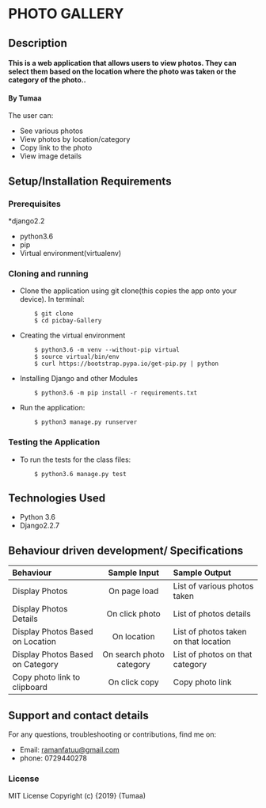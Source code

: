 # PHOTO GALLERY

## Description
#### This is a web application that allows users to view photos. They can select them based on the location where the photo was taken or the category of the photo..
#### By **Tumaa**
The user can:
* See various photos
* View photos by location/category
* Copy link to the photo
* View image details
## Setup/Installation Requirements
### Prerequisites
*django2.2
* python3.6
* pip
* Virtual environment(virtualenv)

### Cloning and running
* Clone the application using git clone(this copies the app onto your device). In terminal:

          $ git clone
          $ cd picbay-Gallery

* Creating the virtual environment

          $ python3.6 -m venv --without-pip virtual
          $ source virtual/bin/env
          $ curl https://bootstrap.pypa.io/get-pip.py | python

* Installing Django and other Modules

          $ python3.6 -m pip install -r requirements.txt

* Run the application:

          $ python3 manage.py runserver  

### Testing the Application
* To run the tests for the class files:

          $ python3.6 manage.py test

## Technologies Used
* Python 3.6
* Django2.2.7
## Behaviour driven development/ Specifications

| Behaviour |  Sample Input | Sample Output |
| :---------------- | :---------------: | :------------------ |
| Display Photos | On page load | List of various photos taken |
| Display Photos Details | On click photo | List of photos details |
| Display Photos Based on Location | On location | List of photos taken on that location |
| Display Photos Based on Category | On search photo category | List of photos on that category |
| Copy photo link to clipboard | On click copy | Copy photo link |

## Support and contact details
For any questions, troubleshooting or contributions,  find me on:
* Email: ramanfatuu@gmail.com
* phone: 0729440278
### License
MIT License
Copyright (c) {2019} (Tumaa)
